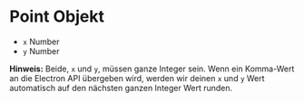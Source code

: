 # Point Objekt

* `x` Number
* `y` Number

**Hinweis:** Beide, `x` und `y`, müssen ganze Integer sein. Wenn ein Komma-Wert an die Electron API übergeben wird, werden wir deinen `x` und `y` Wert automatisch auf den nächsten ganzen Integer Wert runden.
